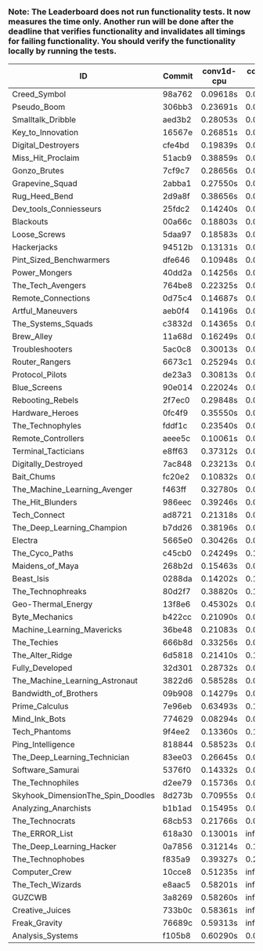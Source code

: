 ### Note: The Leaderboard does not run functionality tests. It now measures the time only. Another run will be done after the deadline that verifies functionality and invalidates all timings for failing functionality. You should verify the functionality locally by running the tests.

|ID|Commit|conv1d-cpu|conv1d-gpu|DWSPConv2D-gpu|gemm-gpu|avg|
|-|-|-|-|-|-|-|
|Creed_Symbol|98a762|0.09618s|0.05032s|3.45048s|2.22817s|1.45629s|
|Pseudo_Boom|306bb3|0.23691s|0.05028s|3.43761s|2.29885s|1.50591s|
|Smalltalk_Dribble|aed3b2|0.28053s|0.07247s|3.46083s|2.32531s|1.53479s|
|Key_to_Innovation|16567e|0.26851s|0.05227s|3.52877s|2.28986s|1.53485s|
|Digital_Destroyers|cfe4bd|0.19839s|0.07125s|3.46134s|2.41253s|1.53588s|
|Miss_Hit_Proclaim|51acb9|0.38859s|0.07532s|3.46527s|2.23913s|1.54208s|
|Gonzo_Brutes|7cf9c7|0.28656s|0.05136s|3.44674s|2.47662s|1.56532s|
|Grapevine_Squad|2abba1|0.27550s|0.07240s|3.58101s|2.39450s|1.58085s|
|Rug_Heed_Bend|2d9a8f|0.38656s|0.06576s|3.44010s|2.49911s|1.59788s|
|Dev_tools_Conniesseurs|25fdc2|0.14240s|0.05661s|3.76418s|2.43232s|1.59888s|
|Blackouts|00a66c|0.18803s|0.07338s|3.54872s|2.59471s|1.60121s|
|Loose_Screws|5daa97|0.18583s|0.07645s|3.79540s|2.42972s|1.62185s|
|Hackerjacks|94512b|0.13131s|0.07529s|3.81259s|2.47386s|1.62326s|
|Pint_Sized_Benchwarmers|dfe646|0.10948s|0.07490s|3.85136s|2.47053s|1.62657s|
|Power_Mongers|40dd2a|0.14256s|0.05738s|3.87390s|2.48758s|1.64036s|
|The_Tech_Avengers|764be8|0.22325s|0.07190s|3.81774s|2.46210s|1.64375s|
|Remote_Connections|0d75c4|0.14687s|0.05882s|3.86266s|2.51518s|1.64589s|
|Artful_Maneuvers|aeb0f4|0.14196s|0.08659s|3.80939s|2.55571s|1.64841s|
|The_Systems_Squads|c3832d|0.14365s|0.05483s|3.87508s|2.52135s|1.64873s|
|Brew_Alley|11a68d|0.16249s|0.06216s|3.90635s|2.49581s|1.65670s|
|Troubleshooters|5ac0c8|0.30013s|0.07283s|3.84008s|2.43991s|1.66324s|
|Router_Rangers|6673c1|0.25294s|0.08234s|3.81332s|2.50757s|1.66404s|
|Protocol_Pilots|de23a3|0.30813s|0.08263s|3.81317s|2.46914s|1.66827s|
|Blue_Screens|90e014|0.22024s|0.07607s|3.78501s|2.61085s|1.67304s|
|Rebooting_Rebels|2f7ec0|0.29848s|0.07994s|3.76300s|2.56528s|1.67668s|
|Hardware_Heroes|0fc4f9|0.35550s|0.08319s|3.78909s|2.49565s|1.68086s|
|The_Technophyles|fddf1c|0.23540s|0.05285s|3.93490s|2.50485s|1.68200s|
|Remote_Controllers|aeee5c|0.10061s|0.05781s|4.04367s|2.53550s|1.68440s|
|Terminal_Tacticians|e8ff63|0.37312s|0.07837s|3.79746s|2.49968s|1.68716s|
|Digitally_Destroyed|7ac848|0.23213s|0.08899s|3.91989s|2.50936s|1.68759s|
|Bait_Chums|fc20e2|0.10832s|0.07661s|3.94679s|2.62433s|1.68901s|
|The_Machine_Learning_Avenger|f463ff|0.32780s|0.08006s|3.80418s|2.54458s|1.68916s|
|The_Hit_Blunders|986eec|0.39246s|0.07324s|3.80481s|2.48832s|1.68971s|
|Tech_Connect|ad8721|0.21318s|0.08221s|3.81452s|2.65162s|1.69038s|
|The_Deep_Learning_Champion|b7dd26|0.38196s|0.08553s|3.79690s|2.50051s|1.69122s|
|Electra|5665e0|0.30426s|0.07794s|3.84004s|2.54315s|1.69135s|
|The_Cyco_Paths|c45cb0|0.24249s|0.10514s|3.93560s|2.49354s|1.69419s|
|Maidens_of_Maya|268b2d|0.15463s|0.07925s|3.81574s|2.72790s|1.69438s|
|Beast_Isis|0288da|0.14202s|0.10358s|3.89057s|2.71980s|1.71399s|
|The_Technophreaks|80d2f7|0.38820s|0.17581s|3.82680s|2.49302s|1.72096s|
|Geo-Thermal_Energy|13f8e6|0.45302s|0.09136s|3.82399s|2.53591s|1.72607s|
|Byte_Mechanics|b422cc|0.21090s|0.07036s|3.83399s|2.80336s|1.72965s|
|Machine_Learning_Mavericks|36be48|0.21083s|0.08565s|3.83575s|2.81610s|1.73708s|
|The_Techies|666b8d|0.33256s|0.09040s|3.79739s|2.74494s|1.74132s|
|The_Alter_Ridge|6d5818|0.21410s|0.11767s|3.86093s|2.78469s|1.74434s|
|Fully_Developed|32d301|0.28732s|0.07745s|3.81780s|2.81974s|1.75058s|
|The_Machine_Learning_Astronaut|3822d6|0.58528s|0.08758s|3.80081s|2.56564s|1.75983s|
|Bandwidth_of_Brothers|09b908|0.14279s|0.08212s|4.27321s|2.58985s|1.77199s|
|Prime_Calculus|7e96eb|0.63493s|0.10659s|3.86998s|2.48249s|1.77350s|
|Mind_Ink_Bots|774629|0.08294s|0.07976s|4.27473s|2.67108s|1.77713s|
|Tech_Phantoms|9f4ee2|0.13360s|0.11718s|4.26198s|2.62333s|1.78402s|
|Ping_Intelligence|818844|0.58523s|0.07092s|3.82092s|2.70770s|1.79620s|
|The_Deep_Learning_Technician|83ee03|0.26645s|0.07305s|3.52676s|3.32316s|1.79736s|
|Software_Samurai|5376f0|0.14332s|0.05843s|3.84717s|3.23616s|1.82127s|
|The_Technophiles|d2ee79|0.15736s|0.05629s|3.78169s|3.54331s|1.88466s|
|Skyhook_DimensionThe_Spin_Doodles|8d273b|0.70955s|0.08784s|3.87008s|2.94610s|1.90339s|
|Analyzing_Anarchists|b1b1ad|0.15495s|0.09436s|4.25239s|5.12651s|2.40705s|
|The_Technocrats|68cb53|0.21766s|0.09985s|3.88895s|6.31418s|2.63016s|
|The_ERROR_List|618a30|0.13001s|infs|3.80451s|5.09063s|infs|
|The_Deep_Learning_Hacker|0a7856|0.31214s|0.15281s|infs|3.23020s|infs|
|The_Technophobes|f835a9|0.39327s|0.20941s|infs|2.50024s|infs|
|Computer_Crew|10cce8|0.51235s|infs|infs|4.86899s|infs|
|The_Tech_Wizards|e8aac5|0.58201s|infs|infs|5.07271s|infs|
|GUZCWB|3a8269|0.58260s|infs|infs|5.05894s|infs|
|Creative_Juices|733b0c|0.58361s|infs|infs|5.10426s|infs|
|Freak_Gravity|76689c|0.59313s|infs|infs|5.10600s|infs|
|Analysis_Systems|f105b8|0.60290s|0.05725s|infs|infs|infs|
